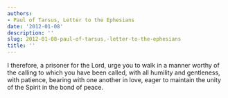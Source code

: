 ```yaml
---
authors:
- Paul of Tarsus, Letter to the Ephesians
date: '2012-01-08'
description: ''
slug: 2012-01-08-paul-of-tarsus,-letter-to-the-ephesians
title: ''
---
```

I therefore, a prisoner for the Lord, urge you to walk in a manner worthy of the calling to which you have been called, with all humility and gentleness, with patience, bearing with one another in love, eager to maintain the unity of the Spirit in the bond of peace.



